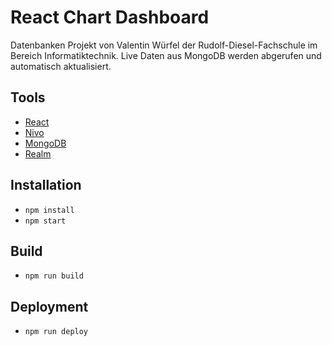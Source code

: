 # React Chart Dashboard
Datenbanken Projekt von Valentin Würfel der Rudolf-Diesel-Fachschule im Bereich Informatiktechnik.
Live Daten aus MongoDB werden abgerufen und automatisch aktualisiert.

## Tools
- [React](https://reactjs.org/ "ReactJS Homepage")
- [Nivo](https://nivo.rocks/ "NivoRocks Homepage")
- [MongoDB](https://www.mongodb.com/ "MongoDB Homepage")
- [Realm](https://realm.io/ "Realm Homepage")

## Installation
- `npm install`
- `npm start`

## Build
- `npm run build`

## Deployment
- `npm run deploy`